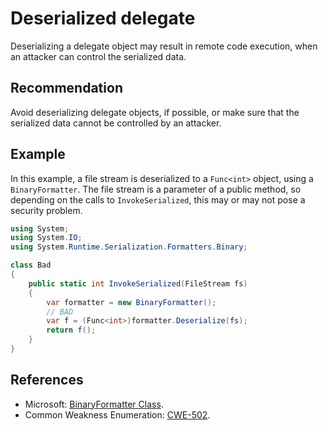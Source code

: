 # Deserialized delegate
Deserializing a delegate object may result in remote code execution, when an attacker can control the serialized data.


## Recommendation
Avoid deserializing delegate objects, if possible, or make sure that the serialized data cannot be controlled by an attacker.


## Example
In this example, a file stream is deserialized to a `Func<int>` object, using a `BinaryFormatter`. The file stream is a parameter of a public method, so depending on the calls to `InvokeSerialized`, this may or may not pose a security problem.


```csharp
using System;
using System.IO;
using System.Runtime.Serialization.Formatters.Binary;

class Bad
{
    public static int InvokeSerialized(FileStream fs)
    {
        var formatter = new BinaryFormatter();
        // BAD
        var f = (Func<int>)formatter.Deserialize(fs);
        return f();
    }
}

```

## References
* Microsoft: [BinaryFormatter Class](https://docs.microsoft.com/en-us/dotnet/api/system.runtime.serialization.formatters.binary.binaryformatter).
* Common Weakness Enumeration: [CWE-502](https://cwe.mitre.org/data/definitions/502.html).
